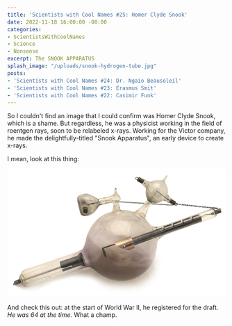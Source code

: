 ```yaml
---
title: 'Scientists with Cool Names #25: Homer Clyde Snook'
date: 2022-11-18 16:00:00 -08:00
categories:
- ScientistsWithCoolNames
- Science
- Nonsense
excerpt: The SNOOK APPARATUS
splash_image: "/uploads/snook-hydrogen-tube.jpg"
posts:
- 'Scientists with Cool Names #24: Dr. Ngaio Beausoleil'
- 'Scientists with Cool Names #23: Erasmus Smit'
- 'Scientists with Cool Names #22: Casimir Funk'
---
```

So I couldn't find an image that I could confirm was Homer Clyde Snook, which is a shame.
But regardless, he was a physicist working in the field of roentgen rays, soon to be relabeled x-rays. Working for the Victor company, he made the delightfully-titled "Snook Apparatus", an early device to create x-rays.

I mean, look at this thing:

![](/uploads/snook-hydrogen-tube.jpg)

And check this out: at the start of World War II, he registered for the draft. _He was 64 at the time._ What a champ.